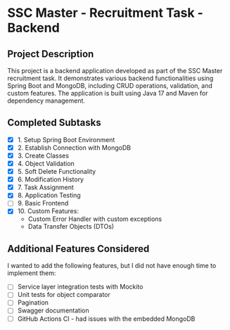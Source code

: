 # SSC Master - Recruitment Task - Backend

## Project Description
This project is a backend application developed as part of the SSC Master recruitment task. It demonstrates various backend functionalities using Spring Boot and MongoDB, including CRUD operations, validation, and custom features. The application is built using Java 17 and Maven for dependency management.

## Completed Subtasks

- [x] 1\. Setup Spring Boot Environment
- [x] 2\. Establish Connection with MongoDB
- [x] 3\. Create Classes
- [x] 4\. Object Validation
- [x] 5\. Soft Delete Functionality
- [x] 6\. Modification History
- [x] 7\. Task Assignment
- [x] 8\. Application Testing
- [ ] 9\. Basic Frontend
- [x] 10\. Custom Features:
    - Custom Error Handler with custom exceptions
    - Data Transfer Objects (DTOs)

## Additional Features Considered
I wanted to add the following features, but I did not have enough time to implement them:

- [ ] Service layer integration tests with Mockito
- [ ] Unit tests for object comparator
- [ ] Pagination
- [ ] Swagger documentation
- [ ] GitHub Actions CI - had issues with the embedded MongoDB
